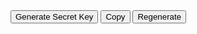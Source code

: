 <!-- Styles for this component are located in the extra.css file.  -->
<span class="generate-section">
<button class="button primary-button generate-key-button">Generate Secret Key</button>
<span class="key-container">
  <span class="secret-key"></span>
  <button class="button copy-btn">Copy</button>
  <button class="button regenerate-btn">Regenerate</button>
</span>
</span>

<script>
  function generateDjangoSecretKey(length = 50) {
    const chars = 'abcdefghijklmnopqrstuvwxyzABCDEFGHIJKLMNOPQRSTUVWXYZ0123456789!@#$%^&*(-_=+)';
    let result = '';
    const array = new Uint32Array(length);
    window.crypto.getRandomValues(array);
    for (let i = 0; i < length; i++) {
      result += chars[array[i] % chars.length];
    }
    return result;
  }

  const generateBtn = document.querySelector('.generate-key-button');
  const keyContainer = document.querySelector('.key-container');
  const secretKeyDiv = document.querySelector('.secret-key');
  const copyBtn = document.querySelector('.copy-btn');
  const regenerateBtn = document.querySelector('.regenerate-btn');

  function showKey() {
    const key = generateDjangoSecretKey();
    secretKeyDiv.textContent = key;
    keyContainer.style.display = 'flex';
  }

  function copyKey() {
    const key = secretKeyDiv.textContent;
    navigator.clipboard.writeText(key).then(() => {
      copyBtn.textContent = 'Copied!';
      setTimeout(() => copyBtn.textContent = 'Copy', 2000);
    });
  }

  generateBtn.addEventListener('click', () => {
    showKey()
    generateBtn.style.display = 'none';
    copyKey()
  });
  regenerateBtn.addEventListener('click', showKey);

  copyBtn.addEventListener('click', () => {
    copyKey()
  });
</script>
